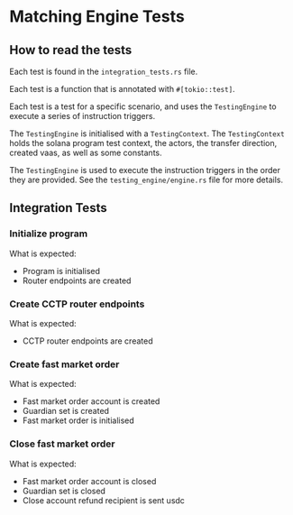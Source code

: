 # Matching Engine Tests

## How to read the tests

Each test is found in the `integration_tests.rs` file.

Each test is a function that is annotated with `#[tokio::test]`.

Each test is a test for a specific scenario, and uses the `TestingEngine` to execute a series of instruction triggers.

The `TestingEngine` is initialised with a `TestingContext`. The `TestingContext` holds the solana program test context, the actors, the transfer direction, created vaas, as well as some constants.

The `TestingEngine` is used to execute the instruction triggers in the order they are provided. See the `testing_engine/engine.rs` file for more details.

## Integration Tests

### Initialize program

What is expected:
- Program is initialised
- Router endpoints are created


### Create CCTP router endpoints

What is expected:
- CCTP router endpoints are created

### Create fast market order

What is expected:
- Fast market order account is created
- Guardian set is created
- Fast market order is initialised

### Close fast market order

What is expected:
- Fast market order account is closed
- Guardian set is closed
- Close account refund recipient is sent usdc


